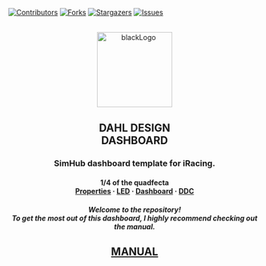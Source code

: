 [![Contributors][contributors-shield]][contributors-url]
[![Forks][forks-shield]][forks-url]
[![Stargazers][stars-shield]][stars-url]
[![Issues][issues-shield]][issues-url]


<!-- PROJECT LOGO -->
<br />
<div align="center">
    <img src="images/blackLogo.png" alt="blackLogo" height=150 >
  </a>

  <h2 align="center">DAHL DESIGN <br /> DASHBOARD</h2>


  <h3 <p align="center"> SimHub dashboard template for iRacing.</h3>
<h4 <p align="center"> 1/4 of the quadfecta 
    <br />
    <a href="https://github.com/andreasdahl1987/DahlDesignProperties">Properties</a>
    ·
    <a href="https://github.com/andreasdahl1987/DahlDesignLED">LED</a>
    ·
    <a href="https://github.com/andreasdahl1987/DahlDesignDash">Dashboard</a>
    ·
    <a href="https://github.com/andreasdahl1987/DahlDesignDDC">DDC</a>
  </p>
</div>

  <h5 align="center">Welcome to the repository!  <br />  To get the most out of this dashboard, I highly recommend checking out the manual.</h5>
 <h2 <p align="center"> <a href=https://dahl-design.gitbook.io/dashboard/>MANUAL</a>
</h2>


<!-- MARKDOWN LINKS & IMAGES -->
<!-- https://www.markdownguide.org/basic-syntax/#reference-style-links -->
[contributors-shield]: https://img.shields.io/github/contributors/andreasdahl1987/DahlDesignDash.svg?style=for-the-badge
[contributors-url]: https://github.com/andreasdahl1987/DahlDesignDash/graphs/contributors
[forks-shield]: https://img.shields.io/github/forks/andreasdahl1987/DahlDesignDash.svg?style=for-the-badge
[forks-url]: https://github.com/andreasdahl1987/DahlDesignDash/network/members
[stars-shield]: https://img.shields.io/github/stars/andreasdahl1987/DahlDesignDash.svg?style=for-the-badge
[stars-url]: https://github.com/andreasdahl1987/DahlDesignDash/stargazers
[issues-shield]: https://img.shields.io/github/issues/andreasdahl1987/DahlDesignDash.svg?style=for-the-badge
[issues-url]: https://github.com/andreasdahl1987/DahlDesignDash/issues
